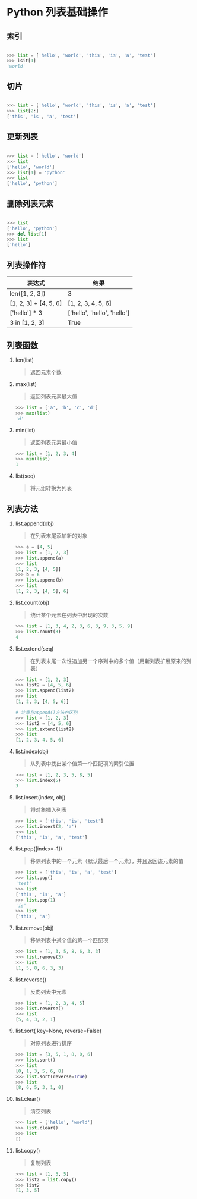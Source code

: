 # Python 列表基础操作

## 索引

```python

>>> list = ['hello', 'world', 'this', 'is', 'a', 'test']
>>> lsit[1]
'world'

```

## 切片

```python

>>> list = ['hello', 'world', 'this', 'is', 'a', 'test']
>>> list[2:]
['this', 'is', 'a', 'test']

```

## 更新列表

```python

>>> list = ['hello', 'world']
>>> list
['hello', 'world']
>>> list[1] = 'python'
>>> list
['hello', 'python']

```

## 删除列表元素

```python

>>> list
['hello', 'python']
>>> del list[1]
>>> list
['hello']

```

## 列表操作符

| 表达式                | 结果                        |
|-----------------------|-----------------------------|
| len([1, 2, 3])        | 3                           |
| [1, 2, 3] + [4, 5, 6] | [1, 2, 3, 4, 5, 6]          |
| ['hello'] * 3         | ['hello', 'hello', 'hello'] |
| 3 in [1, 2, 3]        | True                        |


## 列表函数

1. len(list)
	> 返回元素个数

2. max(list)
	> 返回列表元素最大值

	```python
	>>> list = ['a', 'b', 'c', 'd']
	>>> max(list)
	'd'
	```
	
3. min(list)
	> 返回列表元素最小值

	```python
	>>> list = [1, 2, 3, 4]
	>>> min(list)
	1
	```

4. list(seq)
	> 将元组转换为列表


## 列表方法

1. list.append(obj)
	> 在列表末尾添加新的对象

	```python
	>>> a = [4, 5]
	>>> list = [1, 2, 3]
	>>> list.append(a)
	>>> list
	[1, 2, 3, [4, 5]]
	>>> b = 6
	>>> list.append(b)
	>>> list
	[1, 2, 3, [4, 5], 6]
	```
	
2. list.count(obj)
	> 统计某个元素在列表中出现的次数

	```python
	>>> list = [1, 3, 4, 2, 3, 6, 3, 9, 3, 5, 9]
	>>> list.count(3)
	4
	```
	
3. list.extend(seq)
	> 在列表末尾一次性追加另一个序列中的多个值（用新列表扩展原来的列表）

	```python
	>>> list = [1, 2, 3]
	>>> list2 = [4, 5, 6]
	>>> list.append(list2)
	>>> list
	[1, 2, 3, [4, 5, 6]]
	
	# 注意与append()方法的区别
	>>> list = [1, 2, 3]
	>>> list2 = [4, 5, 6]
	>>> list.extend(list2)
	>>> list
	[1, 2, 3, 4, 5, 6]
	```
	
4. list.index(obj)
	> 从列表中找出某个值第一个匹配项的索引位置

	```python
	>>> list = [1, 2, 3, 5, 8, 5]
	>>> list.index(5)
	3
	```
	
5. list.insert(index, obj)
	> 将对象插入列表

	```python
	>>> list = ['this', 'is', 'test']
	>>> list.insert(2, 'a')
	>>> list
	['this', 'is', 'a', 'test']
	```
	
6. list.pop([index=-1])
	> 移除列表中的一个元素（默认最后一个元素），并且返回该元素的值

	```python
	>>> list = ['this', 'is', 'a', 'test']
	>>> list.pop()
	'test'
	>>> list
	['this', 'is', 'a']
	>>> list.pop(1)
	'is'
	>>> list
	['this', 'a']
	```
	
7. list.remove(obj)
	> 移除列表中某个值的第一个匹配项

	```python
	>>> list = [1, 3, 5, 8, 6, 3, 3]
	>>> list.remove(3)
	>>> list
	[1, 5, 8, 6, 3, 3]
	```
	
8. list.reverse()
	> 反向列表中元素

	```python
	>>> list = [1, 2, 3, 4, 5]
	>>> list.reverse()
	>>> list
	[5, 4, 3, 2, 1]
	```
	
9. list.sort( key=None, reverse=False)
	> 对原列表进行排序

	```python
	>>> list = [3, 5, 1, 8, 0, 6]
	>>> list.sort()
	>>> list
	[0, 1, 3, 5, 6, 8]
	>>> list.sort(reverse=True)
	>>> list
	[8, 6, 5, 3, 1, 0]
	```
	
10. list.clear()
	> 清空列表

	```python
	>>> list = ['hello', 'world']
	>>> list.clear()
	>>> list
	[]
	```
	
11. list.copy()
	> 复制列表

	```python
	>>> list = [1, 3, 5]
	>>> list2 = list.copy()
	>>> list2
	[1, 3, 5]
	```
	

